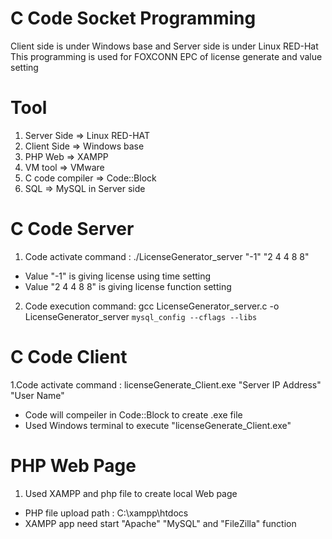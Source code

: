 # C Code Socket Programming
Client side is under Windows base and Server side is under Linux RED-Hat
This programming is used for FOXCONN EPC of license generate and value setting

# Tool 
1. Server Side     => Linux RED-HAT
2. Client Side     => Windows base
3. PHP Web         => XAMPP
4. VM tool         => VMware
5. C code compiler => Code::Block
6. SQL             => MySQL in Server side

# C Code Server
1. Code activate command : ./LicenseGenerator_server "-1" "2 4 4 8 8"
  - Value "-1" is giving license using time setting
  - Value "2 4 4 8 8" is giving license function setting
  
2. Code execution command: gcc LicenseGenerator_server.c -o LicenseGenerator_server `mysql_config --cflags --libs`
  
# C Code Client
1.Code activate command : licenseGenerate_Client.exe "Server IP Address" "User Name"
  - Code will compeiler in Code::Block to create .exe file
  - Used Windows terminal to execute "licenseGenerate_Client.exe"
  
# PHP Web Page
1. Used XAMPP and php file to create local Web page 
  - PHP file upload path : C:\xampp\htdocs
  - XAMPP app need start "Apache" "MySQL" and "FileZilla" function
